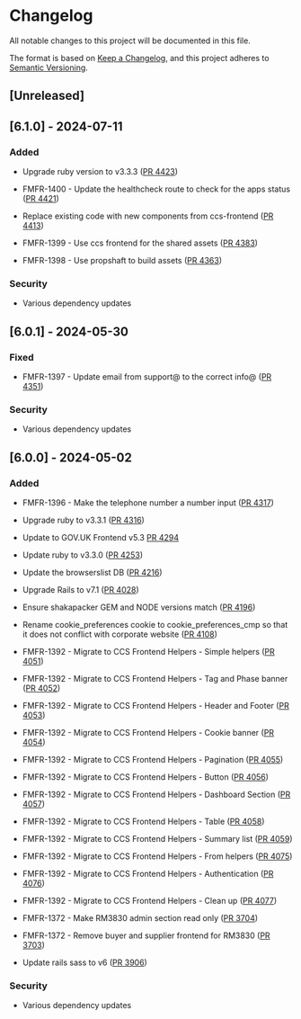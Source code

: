 # Changelog

All notable changes to this project will be documented in this file.

The format is based on [Keep a Changelog](https://keepachangelog.com/en/1.1.0/),
and this project adheres to [Semantic Versioning](https://semver.org/spec/v2.0.0.html).

## [Unreleased]

## [6.1.0] - 2024-07-11

### Added

- Upgrade ruby version to v3.3.3 ([PR 4423](https://github.com/Crown-Commercial-Service/crown-marketplace/pull/4423))

- FMFR-1400 - Update the healthcheck route to check for the apps status ([PR 4421](https://github.com/Crown-Commercial-Service/crown-marketplace/pull/4421))

- Replace existing code with new components from ccs-frontend ([PR 4413](https://github.com/Crown-Commercial-Service/crown-marketplace/pull/4413))

- FMFR-1399 - Use ccs frontend for the shared assets ([PR 4383](https://github.com/Crown-Commercial-Service/crown-marketplace/pull/4383))

- FMFR-1398 - Use propshaft to build assets ([PR 4363](https://github.com/Crown-Commercial-Service/crown-marketplace/pull/4363))

### Security

- Various dependency updates

## [6.0.1] - 2024-05-30

### Fixed

- FMFR-1397 - Update email from support@ to the correct info@ ([PR 4351](https://github.com/Crown-Commercial-Service/crown-marketplace/pull/4351))

### Security

- Various dependency updates

## [6.0.0] - 2024-05-02

### Added

- FMFR-1396 - Make the telephone number a number input ([PR 4317](https://github.com/Crown-Commercial-Service/crown-marketplace/pull/4317))

- Upgrade ruby to v3.3.1 ([PR 4316](https://github.com/Crown-Commercial-Service/crown-marketplace/pull/4316))

- Update to GOV.UK Frontend v5.3  [PR 4294](https://github.com/Crown-Commercial-Service/crown-marketplace/pull/4294)

- Update ruby to v3.3.0 ([PR 4253](https://github.com/Crown-Commercial-Service/crown-marketplace/pull/4253))

- Update the browserslist DB ([PR 4216](https://github.com/Crown-Commercial-Service/crown-marketplace/pull/4216))

- Upgrade Rails to v7.1 ([PR 4028](https://github.com/Crown-Commercial-Service/crown-marketplace/pull/4028))

- Ensure shakapacker GEM and NODE versions match ([PR 4196](https://github.com/Crown-Commercial-Service/crown-marketplace/pull/4196))

- Rename cookie_preferences cookie to cookie_preferences_cmp so that it does not conflict with corporate website ([PR 4108](https://github.com/Crown-Commercial-Service/crown-marketplace/pull/4108))

- FMFR-1392 - Migrate to CCS Frontend Helpers - Simple helpers ([PR 4051](https://github.com/Crown-Commercial-Service/crown-marketplace/pull/4051))

- FMFR-1392 - Migrate to CCS Frontend Helpers - Tag and Phase banner ([PR 4052](https://github.com/Crown-Commercial-Service/crown-marketplace/pull/4052))

- FMFR-1392 - Migrate to CCS Frontend Helpers - Header and Footer ([PR 4053](https://github.com/Crown-Commercial-Service/crown-marketplace/pull/4053))

- FMFR-1392 - Migrate to CCS Frontend Helpers - Cookie banner ([PR 4054](https://github.com/Crown-Commercial-Service/crown-marketplace/pull/4054))

- FMFR-1392 - Migrate to CCS Frontend Helpers - Pagination ([PR 4055](https://github.com/Crown-Commercial-Service/crown-marketplace/pull/4055))

- FMFR-1392 - Migrate to CCS Frontend Helpers - Button ([PR 4056](https://github.com/Crown-Commercial-Service/crown-marketplace/pull/4056))

- FMFR-1392 - Migrate to CCS Frontend Helpers - Dashboard Section ([PR 4057](https://github.com/Crown-Commercial-Service/crown-marketplace/pull/4057))

- FMFR-1392 - Migrate to CCS Frontend Helpers - Table ([PR 4058](https://github.com/Crown-Commercial-Service/crown-marketplace/pull/4058))

- FMFR-1392 - Migrate to CCS Frontend Helpers - Summary list ([PR 4059](https://github.com/Crown-Commercial-Service/crown-marketplace/pull/4059))

- FMFR-1392 - Migrate to CCS Frontend Helpers - From helpers ([PR 4075](https://github.com/Crown-Commercial-Service/crown-marketplace/pull/4075))

- FMFR-1392 - Migrate to CCS Frontend Helpers - Authentication ([PR 4076](https://github.com/Crown-Commercial-Service/crown-marketplace/pull/4076))

- FMFR-1392 - Migrate to CCS Frontend Helpers - Clean up ([PR 4077](https://github.com/Crown-Commercial-Service/crown-marketplace/pull/4077))

- FMFR-1372 - Make RM3830 admin section read only ([PR 3704](https://github.com/Crown-Commercial-Service/crown-marketplace/pull/3704))

- FMFR-1372 - Remove buyer and supplier frontend for RM3830 ([PR 3703](https://github.com/Crown-Commercial-Service/crown-marketplace/pull/3703))

- Update rails sass to v6 ([PR 3906](https://github.com/Crown-Commercial-Service/crown-marketplace/pull/3906))

### Security

- Various dependency updates

